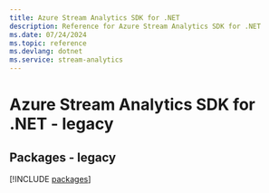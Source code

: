 ```yaml
---
title: Azure Stream Analytics SDK for .NET
description: Reference for Azure Stream Analytics SDK for .NET
ms.date: 07/24/2024
ms.topic: reference
ms.devlang: dotnet
ms.service: stream-analytics
---
```

# Azure Stream Analytics SDK for .NET - legacy
## Packages - legacy
[!INCLUDE [packages](stream-analytics-index.md)]